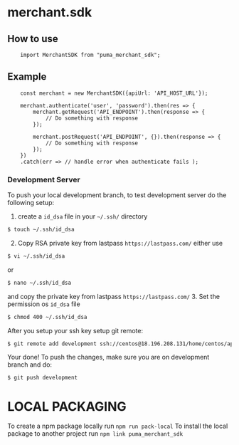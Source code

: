 # merchant.sdk

## How to use
```
    import MerchantSDK from "puma_merchant_sdk";
```

## Example

```
    const merchant = new MerchantSDK({apiUrl: 'API_HOST_URL'});

    merchant.authenticate('user', 'password').then(res => {
        merchant.getRequest('API_ENDPOINT').then(response => {
            // Do something with response
        });

        merchant.postRequest('API_ENDPOINT', {}).then(response => {
            // Do something with response
        });
    })
    .catch(err => // handle error when authenticate fails );
```

### Development Server
To push your local development branch, to test development server do the following setup:
1. create a `id_dsa` file in your `~/.ssh/` directory
```bash
$ touch ~/.ssh/id_dsa
```
2. Copy RSA private key from lastpass `https://lastpass.com/`
either use
```bash
$ vi ~/.ssh/id_dsa
```
or
```bash
$ nano ~/.ssh/id_dsa
```
and copy the private key from lastpass `https://lastpass.com/`
3. Set the permission os `id_dsa` file
```bash
$ chmod 400 ~/.ssh/id_dsa
```
After you setup your ssh key setup git remote:
```bash
$ git remote add development ssh://centos@18.196.208.131/home/centos/app/src/merchant.sdk/
```

Your done!
To push the changes, make sure you are on development branch and do:
```bash
$ git push development
```


# LOCAL PACKAGING 
To create a npm package locally run `npm run pack-local` 
To install the local package to another project run `npm link puma_merchant_sdk`